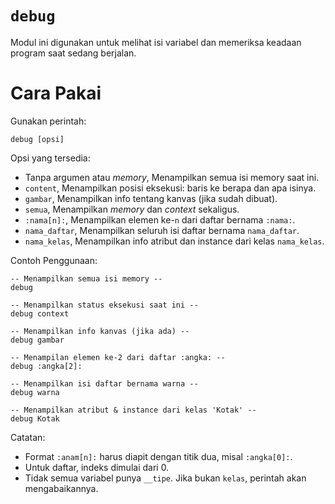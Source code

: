 # `debug`
Modul ini digunakan untuk melihat isi variabel dan memeriksa keadaan program saat sedang berjalan.

# Cara Pakai
Gunakan perintah:
```pearl
debug [opsi]
```
Opsi yang tersedia:
- Tanpa argumen atau _memory_, Menampilkan semua isi memory saat ini.
- `content`,  Menampilkan posisi eksekusi: baris ke berapa dan apa isinya.
- `gambar`, Menampilkan info tentang kanvas (jika sudah dibuat).
- `semua`, Menampilkan _memory_ dan _context_ sekaligus.
- `:nama[n]:`, Menampilkan elemen ke-`n` dari daftar bernama `:nama:`.
- `nama_daftar`, Menampilkan seluruh isi daftar bernama `nama_daftar`.
- `nama_kelas`, Menampilkan info atribut dan instance dari kelas `nama_kelas`.

Contoh Penggunaan:
```pearl
-- Menampilkan semua isi memory --
debug

-- Menampilkan status eksekusi saat ini --
debug context

-- Menampilkan info kanvas (jika ada) --
debug gambar

-- Menampilan elemen ke-2 dari daftar :angka: --
debug :angka[2]:

-- Menampilkan isi daftar bernama warna --
debug warna

-- Menampilkan atribut & instance dari kelas 'Kotak' --
debug Kotak
```

Catatan:
- Format `:anam[n]:` harus diapit dengan titik dua, misal `:angka[0]:`.
- Untuk daftar, indeks dimulai dari 0.
- Tidak semua variabel punya `__tipe`. Jika bukan `kelas`, perintah akan mengabaikannya.
